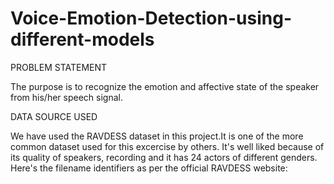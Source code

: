 # Voice-Emotion-Detection-using-different-models
PROBLEM STATEMENT

The purpose is to recognize the emotion and affective state of the speaker from his/her speech signal.

DATA SOURCE USED

We have used the RAVDESS dataset in this project.It is one of the more common dataset used for this excercise by others. It's well liked because of its quality of speakers, recording and it has 24 actors of different genders. Here's the filename identifiers as per the official RAVDESS website:
